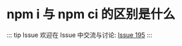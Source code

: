 # npm i 与 npm ci 的区别是什么



::: tip Issue 
 欢迎在 Issue 中交流与讨论: [Issue 195](https://github.com/shfshanyue/Daily-Question/issues/195) 
:::



